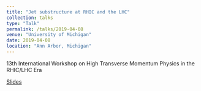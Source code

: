 ```yaml
---
title: "Jet substructure at RHIC and the LHC"
collection: talks
type: "Talk"
permalink: /talks/2019-04-08
venue: "University of Michigan"
date: 2019-04-08
location: "Ann Arbor, Michigan"
---
```


13th International Workshop on High Transverse Momentum Physics in the RHIC/LHC Era

[Slides](https://jdosbo.github.io/files/UM_2019HEP_seminar.pdf) 